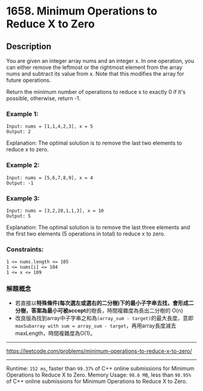 # 1658. Minimum Operations to Reduce X to Zero

## Description

You are given an integer array nums and an integer x. In one operation, you can either remove the leftmost or the rightmost element from the array nums and subtract its value from x. Note that this modifies the array for future operations.

Return the minimum number of operations to reduce x to exactly 0 if it's possible, otherwise, return -1.

### Example 1:

```
Input: nums = [1,1,4,2,3], x = 5
Output: 2
```

Explanation: The optimal solution is to remove the last two elements to reduce x to zero.
### Example 2:

```
Input: nums = [5,6,7,8,9], x = 4
Output: -1
```
### Example 3:

```
Input: nums = [3,2,20,1,1,3], x = 10
Output: 5
```

Explanation: The optimal solution is to remove the last three elements and the first two elements (5 operations in total) to reduce x to zero.

### Constraints:
```
1 <= nums.length <= 105
1 <= nums[i] <= 104
1 <= x <= 109
```

### 解題概念

* 若直接以**特殊條件(每次選左或選右的二分樹)**下的最小子字串去找，會形成二分樹，答案為最小**可被accept**的樹長，時間複雜度為長出二分樹的 O(n)
* 改良版為找到array中子字串之和為`(array_sum - target)`的最大長度，意即`maxSubarray with sum = array_sum - target`，再用array長度減去maxLength，時間複雜度為O(1)。

---

https://leetcode.com/problems/minimum-operations-to-reduce-x-to-zero/

---

Runtime: `152 ms`, faster than `99.37%` of C++ online submissions for Minimum Operations to Reduce X to Zero.
Memory Usage: `98.6 MB`, less than `98.95%` of C++ online submissions for Minimum Operations to Reduce X to Zero.
